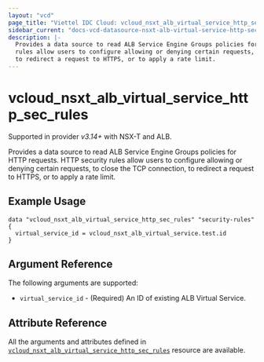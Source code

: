 ```yaml
---
layout: "vcd"
page_title: "Viettel IDC Cloud: vcloud_nsxt_alb_virtual_service_http_sec_rules"
sidebar_current: "docs-vcd-datasource-nsxt-alb-virtual-service-http-sec-rules"
description: |-
  Provides a data source to read ALB Service Engine Groups policies for HTTP requests. HTTP security 
  rules allow users to configure allowing or denying certain requests, to close the TCP connection, 
  to redirect a request to HTTPS, or to apply a rate limit.
---
```


# vcloud\_nsxt\_alb\_virtual\_service\_http\_sec\_rules

Supported in provider *v3.14+* with NSX-T and ALB.

Provides a data source to read ALB Service Engine Groups policies for HTTP requests. HTTP security 
rules allow users to configure allowing or denying certain requests, to close the TCP connection, 
to redirect a request to HTTPS, or to apply a rate limit.

## Example Usage

```hcl
data "vcloud_nsxt_alb_virtual_service_http_sec_rules" "security-rules" {
  virtual_service_id = vcloud_nsxt_alb_virtual_service.test.id
}
```

## Argument Reference

The following arguments are supported:

* `virtual_service_id` - (Required) An ID of existing ALB Virtual Service.

## Attribute Reference

All the arguments and attributes defined in
[`vcloud_nsxt_alb_virtual_service_http_sec_rules`](/providers/viettelidc-provider/vcloud/latest/docs/resources/nsxt_alb_virtual_service_http_sec_rules)
resource are available.